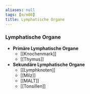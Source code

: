 ```yaml
---
aliases: null
tags: [m/m08]
title: Lymphatische Organe
---
```

### Lymphatische Organe
- **Primäre Lymphatische Organe**
	- [[Knochenmark]]
	- [[Thymus]]
- **Sekundäre Lymphatische Organe**
	- [[Lymphknoten]]
	- [[Milz]]
	- [[MALT]]
	- [[Tonsillen]]
